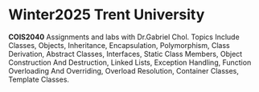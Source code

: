 # Winter2025 Trent University

**COIS2040** Assignments and labs with Dr.Gabriel Chol. Topics Include Classes, Objects, Inheritance, Encapsulation, Polymorphism, Class Derivation, Abstract Classes, Interfaces, Static Class Members, Object Construction And Destruction, Linked Lists, Exception Handling, Function Overloading And Overriding, Overload Resolution, Container Classes, Template Classes.
